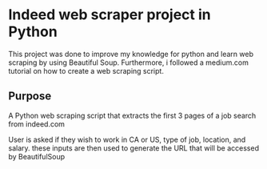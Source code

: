 # Indeed web scraper project in Python
This project was done to improve my knowledge for python and learn web scraping by using Beautiful Soup. Furthermore, i followed a medium.com tutorial on how to create a web scraping script. 

## Purpose 
A Python web scraping script that extracts the first 3 pages of a job search from indeed.com

User is asked if they wish to work in CA or US, type of job, location, and salary. these inputs are then used to generate the URL that will be accessed by BeautifulSoup






